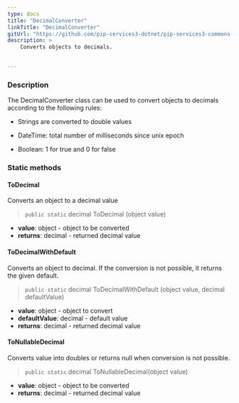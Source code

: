 ```yaml
---
type: docs
title: "DecimalConverter"
linkTitle: "DecimalConverter"
gitUrl: "https://github.com/pip-services3-dotnet/pip-services3-commons-dotnet"
description: > 
    Converts objects to decimals.

   
---
```


### Description

The DecimalConverter class can be used to convert objects to decimals according to the following rules:

- Strings are converted to double values

- DateTime: total number of milliseconds since unix epoch
    
- Boolean: 1 for true and 0 for false  

### Static methods

#### ToDecimal 
Converts an object to a decimal value

> `public static` decimal ToDecimal (object value)

- **value**: object - object to be converted
- **returns**: decimal - returned decimal value

#### ToDecimalWithDefault 
Converts an object to decimal. If the conversion is not possible, it returns the given default.

> `public static` decimal ToDecimalWithDefault (object value, decimal defaultValue)

- **value**: object - object to convert
- **defaultValue**: decimal - default value
- **returns**: decimal - returned decimal value

#### ToNullableDecimal
Converts value into doubles or returns null when conversion is not possible.

> `public static` decimal ToNullableDecimal(object value)

- **value**: object  - object to be converted
- **returns**: decimal - returned decimal value
